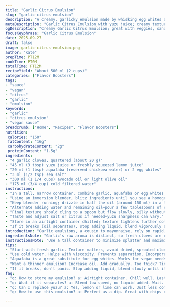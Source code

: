 ```yaml
---
title: "Garlic Citrus Emulsion"
slug: "garlic-citrus-emulsion"
description: "A creamy, garlicky emulsion made by whisking egg whites and citrus juice into oil and water, resembling a mayonnaise. Bright with fresh lemon-like acidity and savory garlic punch, but swapped traditional lemon for yuzu and canola oil for avocado oil to offer a subtle fruity undertone. Double the garlic for bolder flavor and swapped egg whites for aquafaba for a vegan twist. Texture thickens quickly once oil drizzled steadily. Chill to thicken further and store refrigerated up to a week."
metaDescription: "Garlic Citrus Emulsion with yuzu juice; creamy texture meets garlic punch. Quick to prepare, flavors bright, perfect for dipping or sauces."
ogDescription: "Creamy Garlic Citrus Emulsion; great with veggies, sandwiches. Use yuzu for a twist - quick and easy with just a few ingredients."
focusKeyphrase: "Garlic Citrus Emulsion"
date: 2025-09-27
draft: false
image: garlic-citrus-emulsion.png
author: "Kate"
prepTime: PT12M
cookTime: PT0M
totalTime: PT12M
recipeYield: "About 500 ml (2 cups)"
categories: ["Flavor Boosters"]
tags:
- "sauce"
- "vegan"
- "citrus"
- "garlic"
- "emulsion"
keywords:
- "garlic"
- "citrus emulsion"
- "vegan sauce"
breadcrumb: ["Home", "Recipes", "Flavor Boosters"]
nutrition: 
 calories: "160"
 fatContent: "16g"
 carbohydrateContent: "2g"
 proteinContent: "1.5g"
ingredients:
- "4 garlic cloves, quartered (about 20 g)"
- "45 ml (3 tbsp) yuzu juice or freshly squeezed lemon juice"
- "20 ml (1 tbsp) aquafaba (reserved chickpea water) or 2 egg whites"
- "3 ml (1/2 tsp) sea salt"
- "300 ml (1 1/4 cups) avocado oil or light olive oil"
- "175 ml (3/4 cup) cold filtered water"
instructions:
- "In a tall, narrow container, combine garlic, aquafaba or egg whites, citrus juice, and salt."
- "Using an immersion blender, blitz ingredients until you see a homogenous puree with visible bubbles—look for a frothy texture, not coarse bits."
- "Keep blender running; drizzle in half the oil (around 150 ml) in a thin, steady stream. Watch as the mixture thickens quickly, turning creamy and opaque, like a loose mayo. Should take less than 90 seconds to emulsify."
- "Alternate adding water and remaining oil—pour a few tablespoons of cold water, then oil, repeating until all incorporated. This tempers texture, balancing thickness and a light mouthfeel."
- "Final texture should cling to a spoon but flow slowly, silky without excess oiliness."
- "Taste and adjust salt or citrus if needed—yuzu sharpness can vary."
- "Store in an airtight container chilled; texture tightens further cold. Use within 5-7 days."
- "If it breaks (oil separates), stop adding liquid, blend vigorously at low speed until it comes back. Cold ingredients slow emulsions; room temp helps restoration."
introduction: "Garlic emulsions, a cousin to mayonnaise, rely on rapid, controlled blending to marry oil and aqueous elements. The secret: steady, thin oil stream while an egg white or aquafaba rises and traps the oil in a network of proteins. No rush—too fast, and oil pools; too slow, and emulsion barely forms. The aroma of smashed garlic hits immediately—sharp, fresh, pungent. Switching to yuzu juice sharpens acidity while offering an exotic twist, brighter than lemon or lime alone. Avocado oil’s smooth, buttery notes balance garlic’s bite, unlike neutral canola. Aquafaba replaces egg whites here—vegan-friendly, though protein content differs, so watch texture carefully. The buzz in the bowl as blender spins, the creamy waves that follow—signals you nailed it. Too thin? More oil or less water. Too thick? Add tiny splash water, pulse. A generous sprinkle of salt wakes everything up, finishing with clarity and punch. Keep cool to maintain emulsion but let linger a moment at room temp for silkiness."
ingredientsNote: "Garlic's raw aroma is distinct, so fresh cloves are crucial—avoid sprouted or dry bulbs. Crushing garlic helps release oils before immersion. Aquafaba replaces egg whites to cater to dairy-free or vegan diets; it lacks the exact protein structure but can hold oil well with persistent blending. Yuzu juice is a superb swap for traditional lemon juice—offers floral top notes plus acidity; fresh lemon or lime can work if unavailable but expect less complex layers. Avocado oil instead of canola adds depth and richness but keep it light to avoid overpowering garlic’s clarity. Water must be cold to slow separation and aid viscosity. Adjust salt carefully; garlic can mute salt perception."
instructionsNote: "Use a tall container to minimize splatter and maximize air incorporation. Start blending garlic and aquafaba first to break down fibers and introduce air—look for persistent froth. Drizzle oil slowly, not like pouring soda; thin steady streams force protein networks to wrap oil droplets, creating stable emulsion. Signs of success: mixture thickens, changes from translucent to creamy white. If oil pools or floats, pause, blend slowly without adding liquid until recombined. Water addition tempers thickness, ensuring sauce won’t be heavy or greasy—add slowly, alternating with oil. Taste mid-process for salt and acid balance. Chill soon after blending; refrigeration thickens texture and locks flavor. If broken, persistence in blending at low speed often rescues, but don't panic—technique and pace are everything here. Keep blade submerged; aeration affects outcome."
tips:
- "Start with fresh garlic. Texture matters, avoid dried, sprouted cloves. Crush, release oils first. Garlic aroma fills space—crucial. Blend well for frothy puree."
- "Use cold water. Helps with viscosity. Prevents separation. Incorporate slowly. Add oil in thin steady streams. Don't rush—too fast, won't emulsify right."
- "Aquafaba is a great substitute for egg whites. Works for vegan needs. It has less protein, so blend longer. Watch the texture closely."
- "Want a thinner emulsion? Increase oil. Add gradually. Too thick? Tiny splash of cold water helps. Pulse. Adjust salt too—flavor balance is vital."
- "If it breaks, don't panic. Stop adding liquid, blend slowly until it comes back. Cold ingredients? They slow down emulsification. Room temp helps fix issues."
faq:
- "q: How to store my emulsion? a: Airtight container. Chill well. Lasts up to a week. Consistency tightens when cold."
- "q: What if it separates? a: Blend low speed, no liquid added. Wait. Cold ingredients? They cause breaks. Keep a steady pace."
- "q: Can I replace yuzu? a: Yes, lemon or lime can work. Just less complex taste. Fresh juice always best. Adjust for tartness."
- "q: How to use this emulsion? a: Perfect as a dip. Great with chips or veggies. Use in sandwiches. Versatile condiment."

---
```

